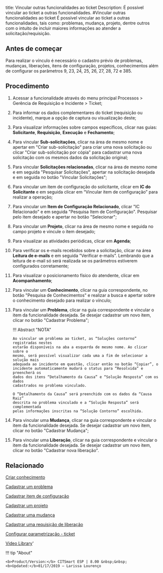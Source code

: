 title: Vincular outras funcionalidades ao ticket
Description: É possível vincular ao ticket a outras funcionalidades. 
#Vincular outras funcionalidades ao ticket
É possível vincular ao ticket a outras funcionalidades, tais como: problemas, mudança, projeto, dentre outros com o intuito de incluir maiores informações ao atender a solicitação/requisição.

Antes de começar
----------------

Para realizar o vínculo é necessário o cadastro prévio de problemas, mudanças,
liberações, itens de configuração, projetos, conhecimentos além de configurar os
parâmetros 9, 23, 24, 25, 26, 27, 28, 72 e 385.

Procedimento 
-------------

1.  Acessar a funcionalidade através do menu principal Processos \> Gerência de
    Requisição e Incidente \> Ticket;

2.  Para informar os dados complementares do ticket (requisição ou incidente),
    marque a opção de captura ou visualização deste;

3.  Para visualizar informações sobre campos específicos, clicar nas guias:
    **Solicitante**, **Requisição**, **Execução** e **Fechamento**;

4.  Para vincular **Sub-solicitações**, clicar na área de mesmo nome e apertar
    em "Criar sub-solicitação" para criar uma nova solicitação ou clicar "Criar
    sub-solicitação por cópia" para cadastrar uma nova solicitação com os mesmos
    dados da solicitação original;

5.  Para vincular **Solicitações relacionadas**, clicar na área de mesmo nome e
    em seguida "Pesquisar Solicitações", apertar na solicitação desejada e em
    seguida no botão "Vincular Solicitações";

6.  Para vincular um item de configuração do solicitante, clicar em **IC do
    Solicitante** e em seguida clicar em “Vincular item de configuração” para
    realizar a operação;

7.  Para vincular um **Item de Configuração Relacionado**, clicar "IC
    Relacionado" e em seguida "Pesquisa Item de Configuração". Pesquisar pelo
    item desejado e apertar no botão "Selecionar";

8.  Para vincular um **Projeto**, clicar na área de mesmo nome e seguida no
    campo projeto e vincule o item desejado;

9.  Para visualizar as atividades periódicas, clicar em **Agenda**;

10. Para verificar os e-mails recebidos sobre a solicitação, clicar na área
    **Leitura de e-mails** e em seguida "Verificar e-mails". Lembrando que a
    leitura de e-mail só será realizada se os parâmetros estiverem configurados
    corretamente;

11. Para visualizar o posicionamento físico do atendente, clicar em
    **Acompanhamento**;

12. Para vincular um **Conhecimento**, clicar na guia correspondente, no botão
    "Pesquisa de Conhecimentos" e realizar a busca e apertar sobre o
    conhecimento desejado para realizar o vínculo;

13. Para vincular um **Problema**, clicar na guia correspondente e vincular o
    item da funcionalidade desejada. Se desejar cadastrar um novo item, clicar
    no botão "Cadastrar Problema";

    !!! Abstract "NOTA"

        Ao vincular um problema ao ticket, as “Soluções contorno” registradas nestes
        estarão disponíveis na aba a esquerda de mesmo nome. Ao clicar sobre o
        mesmo, será possível visualizar cada uma a fim de selecionar a solução mais
        adequada ao incidente em questão, clicar então no botão “Copiar”, o
        incidente automaticamente mudará o status para “Resolvida” e preencherá os
        dados dos itens “Detalhamento da Causa” e “Solução Resposta” com os dados
        cadastrados no problema vinculado.

        O “Detalhamento da Causa” será preenchido com os dados da “Causa Raiz”
        descrita no problema vinculado e a “Solução Resposta” será complementada
        pelas informações inscritas na “Solução Contorno” escolhida.

14. Para vincular uma **Mudança**, clicar na guia correspondente e vincular o
    item da funcionalidade desejada. Se desejar cadastrar um novo item, clicar
    no botão "Cadastrar Mudança";

15. Para vincular uma **Liberação**, clicar na guia correspondente e vincular o
    item da funcionalidade desejada. Se desejar cadastrar um novo item, clicar
    no botão "Cadastrar nova liberação".

Relacionado
-----------

[Criar conhecimento](/pt-br/citsmart-esp-8/processes/knowledge/use/create-knowledge.html)

[Cadastrar um problema](/pt-br/citsmart-esp-8/processes/problem/use/register-problem.html)

[Cadastrar item de configuração](/pt-br/citsmart-esp-8/processes/configuration/use/register-CI.html)

[Cadastrar um projeto](/pt-br/citsmart-esp-8/additional-features/project-management/project-management/use/register-project.html)

[Cadastrar uma mudança](/pt-br/citsmart-esp-8/processes/change/use/register-change.html)

[Cadastrar uma requisição de liberação](/pt-br/citsmart-esp-8/processes/release/use/register-release-request.html)

[Configurar parametrização - ticket](/pt-br/citsmart-esp-8/platform-administration/parameters-list/configure-parametrization-ticket.html)

<i class='fa fa-youtube-play  fa-2x' style='color:#97ce17;vertical-align: middle;'> </i> [Video Library](https://www.youtube.com/playlist?list=PLB5qK2uzf2ROn4Xs6UdH84Ujzta2iJ6Ei)'

!!! tip "About"

    <b>Product/Version:</b> CITSmart ESP | 8.00 &nbsp;&nbsp;
    <b>Updated:</b>01/17/2019 – Larissa Lourenço
